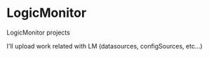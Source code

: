 # LogicMonitor
LogicMonitor projects

I'll upload work related with LM (datasources, configSources, etc...)

